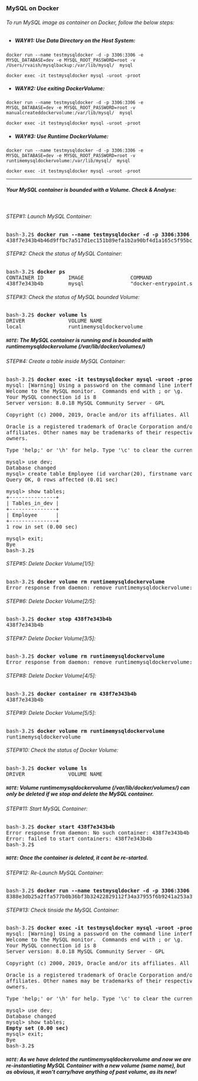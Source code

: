 ### MySQL on Docker

###### To run MySQL image as container on Docker, follow the below steps:

  - ##### WAY#1: Use Data Directory on the Host System:
```
docker run --name testmysqldocker -d -p 3306:3306 -e MYSQL_DATABASE=dev -e MYSQL_ROOT_PASSWORD=root -v /Users/rvaish/mysqlbackup:/var/lib/mysql/  mysql
```
```
docker exec -it testmysqldocker mysql -uroot -proot
```

  - ##### WAY#2: Use exiting DockerVolume: 
```
docker run --name testmysqldocker -d -p 3306:3306 -e MYSQL_DATABASE=dev -e MYSQL_ROOT_PASSWORD=root -v manualcreateddockervolume:/var/lib/mysql/  mysql
```
```
docker exec -it testmysqldocker mysql -uroot -proot
```

  - ##### WAY#3: Use Runtime DockerVolume:
```
docker run --name testmysqldocker -d -p 3306:3306 -e MYSQL_DATABASE=dev -e MYSQL_ROOT_PASSWORD=root -v runtimemysqldockervolume:/var/lib/mysql/  mysql
```
```
docker exec -it testmysqldocker mysql -uroot -proot
```

<hr>

#### *Your MySQL container is bounded with a Volume. Check & Analyse:*
<br>

###### *STEP#1: Launch MySQL Container:*
<pre>
bash-3.2$ <b>docker run --name testmysqldocker -d -p 3306:3306 -e MYSQL_DATABASE=dev -e MYSQL_ROOT_PASSWORD=root -v runtimemysqldockervolume:/var/lib/mysql/  mysql </b>
438f7e343b4b46d9ffbc7a517d1ec151b89efa1b2a90bf4d1a165c5f95bc4ee8
</pre>
###### *STEP#2: Check the status of MySQL Container:*
<pre>
bash-3.2$ <b>docker ps </b> 
CONTAINER ID        IMAGE               COMMAND                  CREATED             STATUS              PORTS                               NAMES
438f7e343b4b        mysql               "docker-entrypoint.s…"   5 seconds ago       Up 3 seconds        0.0.0.0:3306->3306/tcp, 33060/tcp   testmysqldocker
</pre>
###### *STEP#3: Check the status of MySQL bounded Volume:*
<pre>
bash-3.2$ <b>docker volume ls </b> 
DRIVER              VOLUME NAME
local               runtimemysqldockervolume
</pre>
##### *```NOTE```: The MySQL container is running and is bounded with runtimemysqldockervolume (/var/lib/docker/volumes/)*
###### *STEP#4: Create a table inside MySQL Container:*
<pre>
bash-3.2$ <b>docker exec -it testmysqldocker mysql -uroot -proot </b> 
mysql: [Warning] Using a password on the command line interface can be insecure.
Welcome to the MySQL monitor.  Commands end with ; or \g.
Your MySQL connection id is 8
Server version: 8.0.18 MySQL Community Server - GPL

Copyright (c) 2000, 2019, Oracle and/or its affiliates. All rights reserved.

Oracle is a registered trademark of Oracle Corporation and/or its
affiliates. Other names may be trademarks of their respective
owners.

Type 'help;' or '\h' for help. Type '\c' to clear the current input statement.

mysql> use dev;
Database changed
mysql> create table Employee (id varchar(20), firstname varchar(20));
Query OK, 0 rows affected (0.01 sec)

mysql> show tables;
+---------------+
| Tables_in_dev |
+---------------+
| Employee      |
+---------------+
1 row in set (0.00 sec)

mysql> exit;
Bye
bash-3.2$ 
</pre>
###### *STEP#5: Delete Docker Volume[1/5]:*
<pre>
bash-3.2$ <b>docker volume rm runtimemysqldockervolume </b> 
Error response from daemon: remove runtimemysqldockervolume: volume is in use - [438f7e343b4b46d9ffbc7a517d1ec151b89efa1b2a90bf4d1a165c5f95bc4ee8]
</pre>
###### *STEP#6: Delete Docker Volume[2/5]:*
<pre>
bash-3.2$ <b>docker stop 438f7e343b4b </b> 
438f7e343b4b
</pre>
###### *STEP#7: Delete Docker Volume[3/5]:*
<pre>
bash-3.2$ <b>docker volume rm runtimemysqldockervolume </b> 
Error response from daemon: remove runtimemysqldockervolume: volume is in use - [438f7e343b4b46d9ffbc7a517d1ec151b89efa1b2a90bf4d1a165c5f95bc4ee8]
</pre>
###### *STEP#8: Delete Docker Volume[4/5]:*
<pre>
bash-3.2$ <b>docker container rm 438f7e343b4b </b> 
438f7e343b4b
</pre>
###### *STEP#9: Delete Docker Volume[5/5]:*
<pre>
bash-3.2$ <b>docker volume rm runtimemysqldockervolume </b> 
runtimemysqldockervolume
</pre>
###### *STEP#10: Check the status of Docker Volume:*
<pre>
bash-3.2$ <b>docker volume ls </b> 
DRIVER              VOLUME NAME
</pre>
##### *```NOTE```: Volume runtimemysqldockervolume (/var/lib/docker/volumes/) can only be deleted if we stop and delete the MySQL container.*
###### *STEP#11: Start MySQL Container:*
<pre>
bash-3.2$ <b>docker start 438f7e343b4b </b> 
Error response from daemon: No such container: 438f7e343b4b
Error: failed to start containers: 438f7e343b4b
bash-3.2$ 
</pre>
##### *```NOTE```: Once the container is deleted, it cant be re-started.*
###### *STEP#12: Re-Launch MySQL Container:*
<pre>
bash-3.2$ <b>docker run --name testmysqldocker -d -p 3306:3306 -e MYSQL_DATABASE=dev -e MYSQL_ROOT_PASSWORD=root -v runtimemysqldockervolume:/var/lib/mysql/  mysql </b> 
8388e3db25a2ffa577b0b36bf3b32422829112f34a37955f6b9241a253a32af3
</pre>
###### *STEP#13: Check tinside the MySQL Container:*
<pre>
bash-3.2$ <b>docker exec -it testmysqldocker mysql -uroot -proot </b> 
mysql: [Warning] Using a password on the command line interface can be insecure.
Welcome to the MySQL monitor.  Commands end with ; or \g.
Your MySQL connection id is 8
Server version: 8.0.18 MySQL Community Server - GPL

Copyright (c) 2000, 2019, Oracle and/or its affiliates. All rights reserved.

Oracle is a registered trademark of Oracle Corporation and/or its
affiliates. Other names may be trademarks of their respective
owners.

Type 'help;' or '\h' for help. Type '\c' to clear the current input statement.

mysql> use dev;
Database changed
mysql> show tables;
<b>Empty set (0.00 sec) </b> 
mysql> exit;
Bye
bash-3.2$ 
</pre>
##### *```NOTE```: As we have deleted the runtimemysqldockervolume and now we are re-instantiating  MySQL Container with a new volume (same name), but as obvious, it won't carry/have anything of past volume, as its new!*
</pre>

